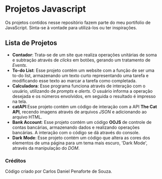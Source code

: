 # Projetos Javascript
Os projetos contidos nesse repositório fazem parte do meu portifolio de JavaScript. Sinta-se à vontade para utilizá-los ou ter inspirações.
## Lista de Projetos
 - **Contador**: Trata-se de um site que realiza operações unitárias de soma e subtração através de *clicks* em botões, gerando um tratamento de *Events*. 
 - **To-do List**: Esse projeto contém um website com a função de ser uma to-do list, armazenando um texto curto representando uma tarefa e modificando esse texto ao marcar a tarefa como completada.
 - **Calculadora**: Esse programa funciona através de interação com o usuário, utilizando de *prompts* e *alerts*. O usuário informa a operação desejada e os números envolvidos, em seguida o resultado é impresso na tela.
 - **catAPI**:Esse projeto contém um código de interação com a API **The Cat API**, recendo imagens através de arquivos *JSON* e adicionando ao arquivo HTML.
 - **Bank Account**: Esse projeto contém um código **OOJS** de controle de contas bancárias, armazenando dados e realizando operações bancárias. A interação com o código se dá através do console.
 - **Dark Mode**: Esse projeto contém um código que altera as cores dos elementos de uma página para um tema mais escuro, 'Dark Mode', através da manipulação do *DOM*.
### Créditos
Código criado por Carlos Daniel Penaforte de Souza.

